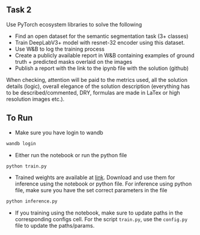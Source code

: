 ## Task 2

Use PyTorch ecosystem libraries to solve the following

- Find an open dataset for the semantic segmentation task (3+ classes)
- Train DeepLabV3+ model with resnet-32 encoder using this dataset.
- Use W&B to log the training process
- Create a publicly available report in W&B containing examples of ground truth + predicted masks overlaid on the images
- Publish a report with the link to the ipynb file with the solution (github)

When checking, attention will be paid to the metrics used, all the solution details (logic), overall elegance of the solution description (everything has to be described/commented, DRY, formulas are made in LaTex or high resolution images etc.).

## To Run

- Make sure you have login to wandb

```bash
wandb login
```

- Either run the notebook or run the python file

```bash
python train.py
```

- Trained weights are available at [link](). Download and use them for inference using the notebook or python file. For inference using python file, make sure you have the set correct parameters in the file

```bash
python inference.py
```

- If you training using the notebook, make sure to update paths in the corresponding configs cell. For the script `train.py`, use the `config.py` file to update the paths/params.
